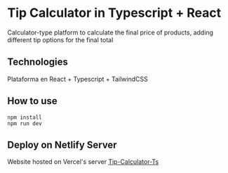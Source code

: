 # Tip Calculator in Typescript + React
Calculator-type platform to calculate the final price of products, adding different tip options for the final total
## Technologies
Plataforma en React + Typescript + TailwindCSS
## How to use
```
npm install
npm run dev
```
## Deploy on Netlify Server
Website hosted on Vercel's server
[Tip-Calculator-Ts](https://sparkling-salamander-1cf00b.netlify.app/)
